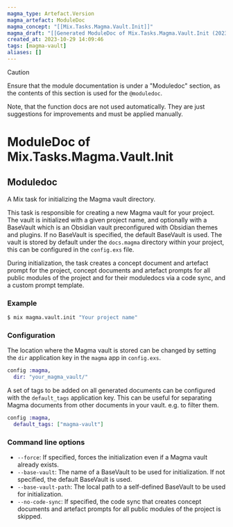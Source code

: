 ```yaml
---
magma_type: Artefact.Version
magma_artefact: ModuleDoc
magma_concept: "[[Mix.Tasks.Magma.Vault.Init]]"
magma_draft: "[[Generated ModuleDoc of Mix.Tasks.Magma.Vault.Init (2023-10-29T14:07:41)]]"
created_at: 2023-10-29 14:09:46
tags: [magma-vault]
aliases: []
---
```


>[!caution]
>Ensure that the module documentation is under a "Moduledoc" section, as the contents of this section is used for the `@moduledoc`.
>
>Note, that the function docs are not used automatically. They are just suggestions for improvements and must be applied manually.

# ModuleDoc of Mix.Tasks.Magma.Vault.Init


## Moduledoc

A Mix task for initializing the Magma vault directory.

This task is responsible for creating a new Magma vault for your project. The vault is initialized with a given project name, and optionally with a BaseVault which is an Obsidian vault preconfigured with Obsidian themes and plugins. If no BaseVault is specified, the default BaseVault is used. The vault is stored by default under the `docs.magma` directory within your project, this can be configured in the `config.exs` file.

During initialization, the task creates a concept document and artefact prompt for the project, concept documents and artefact prompts for all public modules of the project and for their moduledocs via a code sync, and a custom prompt template.

### Example

```sh
$ mix magma.vault.init "Your project name"
```

### Configuration

The location where the Magma vault is stored can be changed by setting the `dir` application key in the `magma` app in `config.exs`.

``` elixir
config :magma,  
  dir: "your_magma_vault/"
```


A set of tags to be added on all generated documents can be configured with the `default_tags` application key. This can be useful for separating Magma documents from other documents in your vault. e.g. to filter them.

``` elixir
config :magma,  
  default_tags: ["magma-vault"]
```

### Command line options

- `--force`: If specified, forces the initialization even if a Magma vault already exists.
- `--base-vault`: The name of a BaseVault to be used for initialization. If not specified, the default BaseVault is used.
- `--base-vault-path`: The local path to a self-defined BaseVault to be used for initialization.
- `--no-code-sync`: If specified, the code sync that creates concept documents and artefact prompts for all public modules of the project is skipped.
